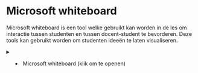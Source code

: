 # Microsoft whiteboard

Microsoft whiteboard is een tool welke gebruikt kan worden in de les om interactie tussen studenten en tussen docent-student te bevorderen. Deze tools kan gebruikt worden om studenten ideeën te laten visualiseren.

<details>
<summary><ul><li> Microsoft whiteboard (klik om te openen) </li></ul> </summary>
<br>
Microsoft whiteboard is een tool waarmee studenten samen kunnen werken op een whiteboard. De docent kan van tevoren meerdere whiteboard aanmaken en met de studenten meekijken.
<br>
<iframe width="560" height="315" src="https://www.youtube.com/embed/Vb3JlDOeJX0" frameborder="0" allow="accelerometer; autoplay; clipboard-write; encrypted-media; gyroscope; picture-in-picture" allowfullscreen></iframe>
</details>
